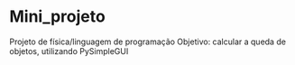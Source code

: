 # Mini_projeto
Projeto de física/linguagem de programação 
Objetivo: calcular a queda de objetos, utilizando PySimpleGUI
